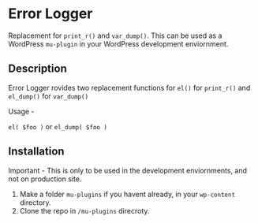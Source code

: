 # Error Logger #

Replacement for `print_r()` and `var_dump()`. This can be used as a WordPress `mu-plugin` in your WordPress development enviornment.

## Description ##

Error Logger rovides two replacement functions for `el()` for `print_r()` and `el_dump()` for `var_dump()`

Usage - 

`el( $foo )` or `el_dump( $foo )`

## Installation ##

Important - This is only to be used in the development enviornments, and not on production site.

1. Make a folder `mu-plugins` if you havent already, in your `wp-content` directory.
2. Clone the repo in `/mu-plugins` direcroty.
